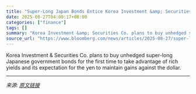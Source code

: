 ```yaml
---
title: "Super-Long Japan Bonds Entice Korea Investment &amp; Securities Co."
date: 2025-08-27T04:00:17+08:00
categories: ["finance"]
tags: []
summary: "Korea Investment &amp; Securities Co. plans to buy unhedged super-long Japanese government bonds for the first time to take advantage of rich yields and its expectation for the yen to maintain gains a"
source_url: "https://www.bloomberg.com/news/articles/2025-08-27/super-long-japan-bonds-entice-korea-investment-securities-co"
---
```


Korea Investment &amp; Securities Co. plans to buy unhedged super-long Japanese government bonds for the first time to take advantage of rich yields and its expectation for the yen to maintain gains against the dollar.

---

*来源: [原文链接](https://www.bloomberg.com/news/articles/2025-08-27/super-long-japan-bonds-entice-korea-investment-securities-co)*
